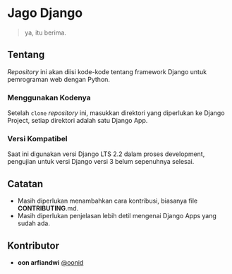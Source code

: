 # Jago Django

> ya, itu berima.

## Tentang

_Repository_ ini akan diisi kode-kode tentang framework Django untuk pemrograman web dengan Python.

### Menggunakan Kodenya

Setelah `clone` _repository_ ini, masukkan direktori yang diperlukan ke Django Project,
setiap direktori adalah satu Django App.

### Versi Kompatibel

Saat ini digunakan versi Django LTS 2.2 dalam proses development, pengujian
untuk versi Django versi 3 belum sepenuhnya selesai.

## Catatan

* Masih diperlukan menambahkan cara kontribusi, biasanya file **CONTRIBUTING**.md.
* Masih diperlukan penjelasan lebih detil mengenai Django Apps yang sudah ada.

## Kontributor

* **oon arfiandwi** [@oonid](https://github.com/oonid)

